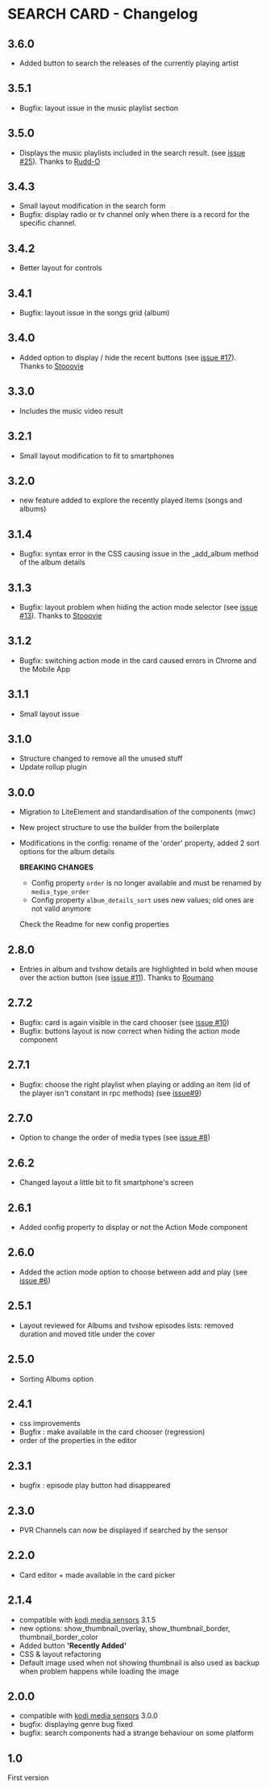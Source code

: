 # SEARCH CARD - Changelog

## 3.6.0

- Added button to search the releases of the currently playing artist

## 3.5.1

- Bugfix: layout issue in the music playlist section

## 3.5.0

- Displays the music playlists included in the search result. (see [issue #25](https://github.com/jtbgroup/kodi-search-card/issues/25)). Thanks to [Rudd-O](https://github.com/Rudd-O)

## 3.4.3

- Small layout modification in the search form
- Bugfix: display radio or tv channel only when there is a record for the specific channel.

## 3.4.2

- Better layout for controls

## 3.4.1

- Bugfix: layout issue in the songs grid (album)


## 3.4.0

- Added option to display / hide the recent buttons (see [issue #17](https://github.com/jtbgroup/kodi-search-card/issues/17)). Thanks to [Stooovie](https://github.com/Stooovie)

## 3.3.0

- Includes the music video result

## 3.2.1

- Small layout modification to fit to smartphones

## 3.2.0

- new feature added to explore the recently played items (songs and albums)

## 3.1.4

- Bugfix: syntax error in the CSS causing issue in the _add_album method of the album details

## 3.1.3

- Bugfix: layout problem when hiding the action mode selector (see [issue #13](https://github.com/jtbgroup/kodi-search-card/issues/13)). Thanks to [Stooovie](https://github.com/Stooovie)

## 3.1.2

- Bugfix: switching action mode in the card caused errors in Chrome and the Mobile App

## 3.1.1

- Small layout issue

## 3.1.0

- Structure changed to remove all the unused stuff
- Update rollup plugin
## 3.0.0

- Migration to LiteElement and standardisation of the components (mwc)
- New project structure to use the builder from the boilerplate
- Modifications in the config: rename of the 'order' property, added 2 sort options for the album details

    **BREAKING CHANGES**
    - Config property `order` is no longer available and must be renamed by `media_type_order`
    - Config property `album_details_sort` uses new values; old ones are not valid anymore

    Check the Readme for new config properties
## 2.8.0

- Entries in album and tvshow details are highlighted in bold when mouse over the action button (see [issue #11](https://github.com/jtbgroup/kodi-search-card/issues/11)). Thanks to [Roumano](https://github.com/roumano)

## 2.7.2

- Bugfix: card is again visible in the card chooser (see [issue #10](https://github.com/jtbgroup/kodi-search-card/issues/10))
- Bugfix: buttons layout is now correct when hiding the action mode component

## 2.7.1

- Bugfix: choose the right playlist when playing or adding an item (id of the player isn't constant in rpc methods) (see [issue#9](https://github.com/jtbgroup/kodi-search-card/issues/9))

## 2.7.0

- Option to change the order of media types (see [issue #8](https://github.com/jtbgroup/kodi-search-card/issues/8))

## 2.6.2

- Changed layout a little bit to fit smartphone's screen

## 2.6.1

- Added config property to display or not the Action Mode component

## 2.6.0

- Added the action mode option to choose between add and play (see [issue #6](https://github.com/jtbgroup/kodi-search-card/issues/6))

## 2.5.1

- Layout reviewed for Albums and tvshow episodes lists: removed duration and moved title under the cover

## 2.5.0

- Sorting Albums option

## 2.4.1

- css improvements
- Bugfix : make available in the card chooser (regression)
- order of the properties in the editor

## 2.3.1

- bugfix : episode play button had disappeared

## 2.3.0

- PVR Channels can now be displayed if searched by the sensor

## 2.2.0

- Card editor + made available in the card picker

## 2.1.4

- compatible with [kodi media sensors](https://github.com/jtbgroup/kodi-media-sensors) 3.1.5
- new options: show_thumbnail_overlay, show_thumbnail_border, thumbnail_border_color
- Added button **'Recently Added'**
- CSS & layout refactoring
- Default image used when not showing thumbnail is also used as backup when problem happens while loading the image

## 2.0.0

- compatible with [kodi media sensors](https://github.com/jtbgroup/kodi-media-sensors) 3.0.0
- bugfix: displaying genre bug fixed
- bugfix: search components had a strange behaviour on some platform

## 1.0

First version
